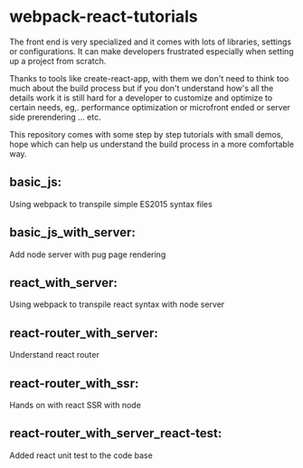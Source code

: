 # webpack-react-tutorials
The front end is very specialized and it comes with lots of libraries, settings or configurations. It can make developers frustrated especially when setting up a project from scratch. 

Thanks to tools like create-react-app, with them we don't need to think too much about the build process but if you don't understand how's all the details work it is still hard for a developer to customize and optimize to certain needs, eg,. performance optimization or microfront ended or server side prerendering ... etc. 

This repository comes with some step by step tutorials with small demos, hope which can help us understand the build process in a more comfortable way. 

## basic_js: 
Using webpack to transpile simple ES2015 syntax files

## basic_js_with_server: 
Add node server with pug page rendering

## react_with_server: 
Using webpack to transpile react syntax with node server

## react-router_with_server: 
Understand react router 

## react-router_with_ssr: 
Hands on with react SSR with node

## react-router_with_server_react-test: 
Added react unit test to the code base
